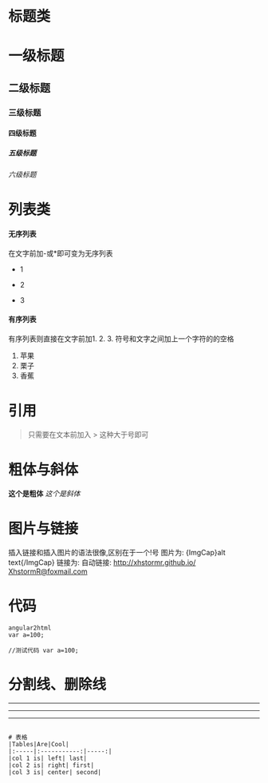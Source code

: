 # 标题类
# 一级标题
## 二级标题
### 三级标题
#### 四级标题
##### 五级标题
###### 六级标题

# 列表类
#### 无序列表
在文字前加-或*即可变为无序列表
* 1
- 2
+ 3

#### 有序列表
有序列表则直接在文字前加1. 2. 3. 符号和文字之间加上一个字符的的空格
1. 苹果
2. 栗子
3. 香蕉

# 引用
> 只需要在文本前加入 > 这种大于号即可

# 粗体与斜体
**这个是粗体**
*这个是斜体*

# 图片与链接
插入链接和插入图片的语法很像,区别在于一个!号
图片为: ![](){ImgCap}alt text{/ImgCap}
链接为: []()
自动链接: <http://xhstormr.github.io/> <XhstormR@foxmail.com>

# 代码
```
angular2html
var a=100;
```
`
//测试代码
var a=100;
`

# 分割线、删除线
___
***
---

~~~删除线~~~

# 表格
|Tables|Are|Cool|
|:-----|:-----------:|-----:|
|col 1 is| left| last|
|col 2 is| right| first|
|col 3 is| center| second|

       

